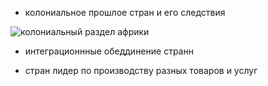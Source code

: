 

- колониальное прошлое стран и его следствия


![колониальный раздел африки](https://sergeywaz.ucoz.ru/_ld/1/97512039.jpg)








- интеграционнные обеддинение странн









- стран лидер по производству разных товаров и услуг


